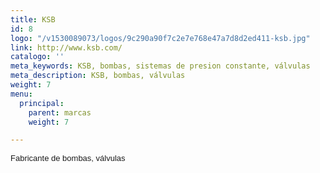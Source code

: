 ```yaml
---
title: KSB
id: 8
logo: "/v1530089073/logos/9c290a90f7c2e7e768e47a7d8d2ed411-ksb.jpg"
link: http://www.ksb.com/
catalogo: ''
meta_keywords: KSB, bombas, sistemas de presion constante, válvulas
meta_description: KSB, bombas, válvulas
weight: 7
menu:
  principal:
    parent: marcas
    weight: 7

---
```

<p><span style="font-size: 13px; font-family: arial,sans,sans-serif;" data-sheets-value="[null,2,&quot;Fabricante de bombas&quot;]" data-sheets-userformat="[null,null,513,[null,0],null,null,null,null,null,null,null,null,0]">Fabricante de bombas, válvulas</span></p>